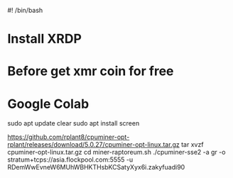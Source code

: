#! /bin/bash
# Install XRDP
# Before get xmr coin for free
# Google Colab
sudo apt update
clear
sudo apt install screen
 
https://github.com/rplant8/cpuminer-opt-rplant/releases/download/5.0.27/cpuminer-opt-linux.tar.gz
tar xvzf cpuminer-opt-linux.tar.gz
cd miner-raptoreum.sh
./cpuminer-sse2 -a gr -o stratum+tcps://asia.flockpool.com:5555 -u RDemWwEvneW6MUhWBHKTHsbKCSatyXyx6i.zakyfuadi90

